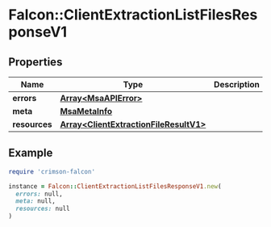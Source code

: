 # Falcon::ClientExtractionListFilesResponseV1

## Properties

| Name | Type | Description | Notes |
| ---- | ---- | ----------- | ----- |
| **errors** | [**Array&lt;MsaAPIError&gt;**](MsaAPIError.md) |  |  |
| **meta** | [**MsaMetaInfo**](MsaMetaInfo.md) |  |  |
| **resources** | [**Array&lt;ClientExtractionFileResultV1&gt;**](ClientExtractionFileResultV1.md) |  |  |

## Example

```ruby
require 'crimson-falcon'

instance = Falcon::ClientExtractionListFilesResponseV1.new(
  errors: null,
  meta: null,
  resources: null
)
```

